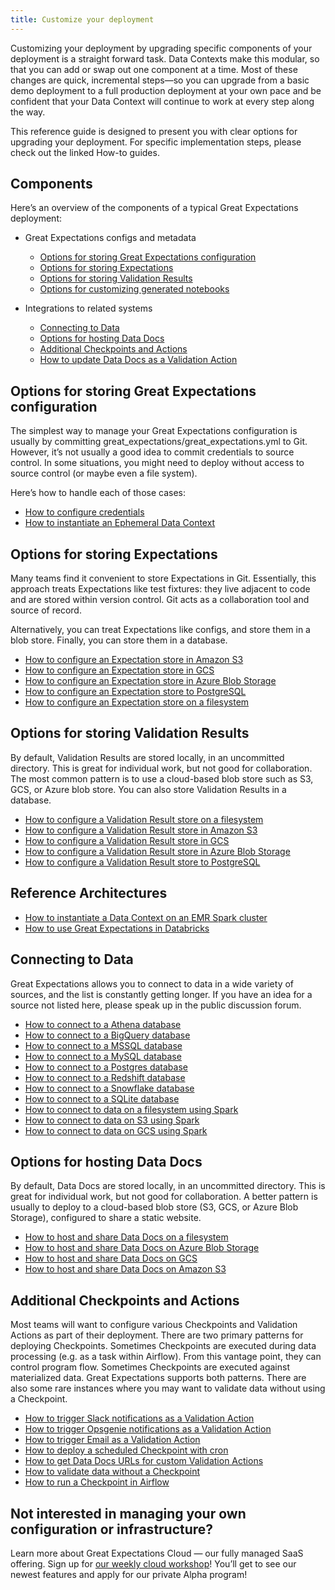 ```yaml
---
title: Customize your deployment
---
```

Customizing your deployment by upgrading specific components of your deployment is a straight forward task. Data Contexts make this modular, so that you can add or swap out one component at a time. Most of these changes are quick, incremental steps—so you can upgrade from a basic demo deployment to a full production deployment at your own pace and be confident that your Data Context will continue to work at every step along the way.

This reference guide is designed to present you with clear options for upgrading your deployment. For specific implementation steps, please check out the linked How-to guides.

## Components

Here’s an overview of the components of a typical Great Expectations deployment:

* Great Expectations configs and metadata
  * [Options for storing Great Expectations configuration](#options-for-storing-great-expectations-configuration)
  * [Options for storing Expectations](#options-for-storing-expectations)
  * [Options for storing Validation Results](#options-for-storing-validation-results)
  * [Options for customizing generated notebooks](#options-for-customizing-generated-notebooks)

* Integrations to related systems
  * [Connecting to Data](#connecting-to-data)
  * [Options for hosting Data Docs](#options-for-hosting-data-docs)
  * [Additional Checkpoints and Actions](#additional-checkpoints-and-actions)
  * [How to update Data Docs as a Validation Action](../guides/validation/validation_actions/how_to_update_data_docs_as_a_validation_action.md)

## Options for storing Great Expectations configuration
The simplest way to manage your Great Expectations configuration is usually by committing great_expectations/great_expectations.yml to Git. However, it’s not usually a good idea to commit credentials to source control. In some situations, you might need to deploy without access to source control (or maybe even a file system).

Here’s how to handle each of those cases:

* [How to configure credentials](../guides/setup/configuring_data_contexts/how_to_configure_credentials.md)
* [How to instantiate an Ephemeral Data Context](/docs/guides/setup/configuring_data_contexts/instantiating_data_contexts/how_to_explicitly_instantiate_an_ephemeral_data_context)

## Options for storing Expectations
Many teams find it convenient to store Expectations in Git. Essentially, this approach treats Expectations like test fixtures: they live adjacent to code and are stored within version control. Git acts as a collaboration tool and source of record.

Alternatively, you can treat Expectations like configs, and store them in a blob store. Finally, you can store them in a database.

* [How to configure an Expectation store in Amazon S3](../guides/setup/configuring_metadata_stores/how_to_configure_an_expectation_store_in_amazon_s3.md)
* [How to configure an Expectation store in GCS](../guides/setup/configuring_metadata_stores/how_to_configure_an_expectation_store_in_gcs.md)
* [How to configure an Expectation store in Azure Blob Storage](../guides/setup/configuring_metadata_stores/how_to_configure_an_expectation_store_in_azure_blob_storage.md)
* [How to configure an Expectation store to PostgreSQL](../guides/setup/configuring_metadata_stores/how_to_configure_an_expectation_store_to_postgresql.md)
* [How to configure an Expectation store on a filesystem](../guides/setup/configuring_metadata_stores/how_to_configure_an_expectation_store_to_postgresql.md)

## Options for storing Validation Results
By default, Validation Results are stored locally, in an uncommitted directory. This is great for individual work, but not good for collaboration. The most common pattern is to use a cloud-based blob store such as S3, GCS, or Azure blob store. You can also store Validation Results in a database.

* [How to configure a Validation Result store on a filesystem](../guides/setup/configuring_metadata_stores/how_to_configure_a_validation_result_store_on_a_filesystem.md)
* [How to configure a Validation Result store in Amazon S3](../guides/setup/configuring_metadata_stores/how_to_configure_a_validation_result_store_in_amazon_s3.md)
* [How to configure a Validation Result store in GCS](../guides/setup/configuring_metadata_stores/how_to_configure_a_validation_result_store_in_gcs.md)
* [How to configure a Validation Result store in Azure Blob Storage](../guides/setup/configuring_metadata_stores/how_to_configure_a_validation_result_store_in_azure_blob_storage.md)
* [How to configure a Validation Result store to PostgreSQL](../guides/setup/configuring_metadata_stores/how_to_configure_a_validation_result_store_to_postgresql.md)

## Reference Architectures

* [How to instantiate a Data Context on an EMR Spark cluster](../deployment_patterns/how_to_instantiate_a_data_context_on_an_emr_spark_cluster.md)
* [How to use Great Expectations in Databricks](../deployment_patterns/how_to_use_great_expectations_in_databricks.md)

## Connecting to Data
Great Expectations allows you to connect to data in a wide variety of sources, and the list is constantly getting longer. If you have an idea for a source not listed here, please speak up in the public discussion forum.

* [How to connect to a Athena database](/docs/0.15.50/guides/connecting_to_your_data/database/athena)
* [How to connect to a BigQuery database](/docs/0.15.50/guides/connecting_to_your_data/database/bigquery)
* [How to connect to a MSSQL database](/docs/0.15.50/guides/connecting_to_your_data/database/mssql)
* [How to connect to a MySQL database](/docs/0.15.50/guides/connecting_to_your_data/database/mysql)
* [How to connect to a Postgres database](/docs/0.15.50/guides/connecting_to_your_data/database/postgres)
* [How to connect to a Redshift database](/docs/0.15.50/guides/connecting_to_your_data/database/redshift)
* [How to connect to a Snowflake database](/docs/0.15.50/guides/connecting_to_your_data/database/snowflake)
* [How to connect to a SQLite database](/docs/0.15.50/guides/connecting_to_your_data/database/sqlite)
* [How to connect to data on a filesystem using Spark](/docs/0.15.50/guides/connecting_to_your_data/filesystem/spark)
* [How to connect to data on S3 using Spark](/docs/0.15.50/guides/connecting_to_your_data/cloud/s3/spark)
* [How to connect to data on GCS using Spark](/docs/0.15.50/guides/connecting_to_your_data/cloud/gcs/spark)

## Options for hosting Data Docs
By default, Data Docs are stored locally, in an uncommitted directory. This is great for individual work, but not good for collaboration. A better pattern is usually to deploy to a cloud-based blob store (S3, GCS, or Azure Blob Storage), configured to share a static website.

* [How to host and share Data Docs on a filesystem](../guides/setup/configuring_data_docs/how_to_host_and_share_data_docs_on_a_filesystem.md)
* [How to host and share Data Docs on Azure Blob Storage](../guides/setup/configuring_data_docs/how_to_host_and_share_data_docs_on_azure_blob_storage.md)
* [How to host and share Data Docs on GCS](../guides/setup/configuring_data_docs/how_to_host_and_share_data_docs_on_gcs.md)
* [How to host and share Data Docs on Amazon S3](../guides/setup/configuring_data_docs/how_to_host_and_share_data_docs_on_amazon_s3.md)

## Additional Checkpoints and Actions
Most teams will want to configure various Checkpoints and Validation Actions as part of their deployment. There are two primary patterns for deploying Checkpoints. Sometimes Checkpoints are executed during data processing (e.g. as a task within Airflow). From this vantage point, they can control program flow. Sometimes Checkpoints are executed against materialized data. Great Expectations supports both patterns. There are also some rare instances where you may want to validate data without using a Checkpoint.

* [How to trigger Slack notifications as a Validation Action](../guides/validation/validation_actions/how_to_trigger_slack_notifications_as_a_validation_action.md)
* [How to trigger Opsgenie notifications as a Validation Action](../guides/validation/validation_actions/how_to_trigger_opsgenie_notifications_as_a_validation_action.md)
* [How to trigger Email as a Validation Action](../guides/validation/validation_actions/how_to_trigger_email_as_a_validation_action.md)
* [How to deploy a scheduled Checkpoint with cron](../guides/validation/advanced/how_to_deploy_a_scheduled_checkpoint_with_cron.md)
* [How to get Data Docs URLs for custom Validation Actions](../guides/validation/advanced/how_to_get_data_docs_urls_for_custom_validation_actions.md)
* [How to validate data without a Checkpoint](../guides/validation/advanced/how_to_validate_data_without_a_checkpoint.md)
* [How to run a Checkpoint in Airflow](../deployment_patterns/how_to_use_great_expectations_with_airflow.md)

## Not interested in managing your own configuration or infrastructure?
Learn more about Great Expectations Cloud — our fully managed SaaS offering. Sign up for [our weekly cloud workshop](https://greatexpectations.io/cloud)! You’ll get to see our newest features and apply for our private Alpha program!
